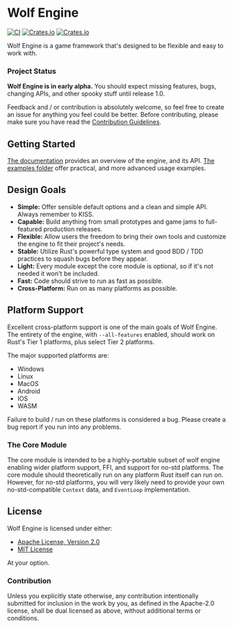# Wolf Engine

[![CI](https://github.com/AlexiWolf/wolf_engine/actions/workflows/ci.yml/badge.svg)](https://github.com/AlexiWolf/wolf_engine/actions/workflows/ci.yml)
[![Crates.io](https://img.shields.io/crates/l/wolf_engine)](https://github.com/AlexiWolf/wolf_engine#license)
[![Crates.io](https://img.shields.io/crates/v/wolf_engine)](https://crates.io/crates/wolf_engine)

Wolf Engine is a game framework that's designed to be flexible and easy to work with.

### Project Status

**Wolf Engine is in early alpha.** You should expect missing features, bugs, changing APIs, and other spooky stuff 
until release 1.0.

Feedback and / or contribution is absolutely welcome, so feel free to create an issue for anything you feel could be 
better. Before contributing, please make sure you have read the [Contribution Guidelines](#Contribution).

## Getting Started

[The documentation](https://docs.rs/wolf_engine/latest/wolf_engine/) provides an overview of the engine, and its API.
[The examples folder](https://github.com/AlexiWolf/wolf_engine/tree/main/examples) offer practical, and more advanced 
usage examples.

## Design Goals

- **Simple:** Offer sensible default options and a clean and simple API.  Always remember to KISS.
- **Capable:** Build anything from small prototypes and game jams to full-featured production releases.
- **Flexible:** Allow users the freedom to bring their own tools and customize the engine to fit their project's needs.
- **Stable:** Utilize Rust's powerful type system and good BDD / TDD practices to squash bugs before they appear.
- **Light:** Every module except the core module is optional, so if it's not needed it won't be included.
- **Fast:** Code should strive to run as fast as possible.
- **Cross-Platform:** Run on as many platforms as possible.

## Platform Support 

Excellent cross-platform support is one of the main goals of Wolf Engine.  The entirety of the engine, with
`--all-features` enabled, should work on Rust's Tier 1 platforms, plus select Tier 2 platforms.  

The major supported platforms are:

- Windows
- Linux
- MacOS 
- Android 
- IOS
- WASM

Failure to build / run on these platforms is considered a bug.  Please create a bug report if you run into any 
problems.

### The Core Module 

The core module is intended to be a highly-portable subset of wolf engine enabling wider platform support, FFI, and 
support for no-std platforms.  The core module should theoretically run on any platform Rust itself can run on.  
However, for no-std platforms, you will very likely need to provide your own no-std-compatible `Context` data, and 
`EventLoop` implementation.

## License

Wolf Engine is licensed under either:

- [Apache License, Version 2.0](LICENSE-APACHE)
- [MIT License](LICENSE-MIT)

At your option.

### Contribution

Unless you explicitly state otherwise, any contribution intentionally submitted for inclusion in the work by you, as 
defined in the Apache-2.0 license, shall be dual licensed as above, without additional terms or conditions.

